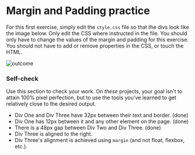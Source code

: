 # Margin and Padding practice

For this first exercise, simply edit the `style.css` file so that the divs look like the image below. Only edit the CSS where instructed in the file.  You should only have to change the values of the margin and padding for this exercise. You should not have to add or remove properties in the CSS, or touch the HTML.

![outcome](./desired-outcome.png)

### Self-check
Use this section to check your work. On _these_ projects, your goal isn't to attain 100% pixel perfection, but to use the tools you've learned to get relatively close to the desired output.

- Div One and Div Three have 32px between their text and border. (done)
- Div One has 12px between it and any other element on the page. (done)
- There is a 48px gap between Div Two and Div Three. (done)
- Div Three is aligned to the right.
- Div Three's alignment is achieved using `margin` (and not float, flexbox, etc.).
